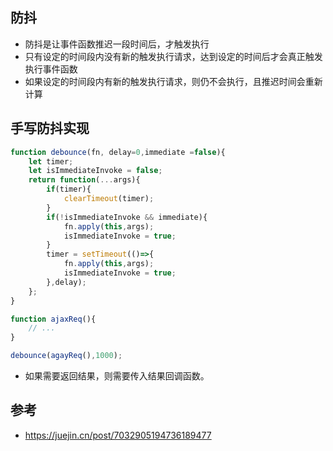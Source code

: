 ## 防抖
- 防抖是让事件函数推迟一段时间后，才触发执行
- 只有设定的时间段内没有新的触发执行请求，达到设定的时间后才会真正触发执行事件函数
- 如果设定的时间段内有新的触发执行请求，则仍不会执行，且推迟时间会重新计算

## 手写防抖实现
```js
function debounce(fn, delay=0,immediate =false){
    let timer;
    let isImmediateInvoke = false;
    return function(...args){
        if(timer){
            clearTimeout(timer);
        }
        if(!isImmediateInvoke && immediate){
            fn.apply(this,args);
            isImmediateInvoke = true;
        }
        timer = setTimeout(()=>{
            fn.apply(this,args);
            isImmediateInvoke = true;
        },delay);
    };
}

function ajaxReq(){
    // ...
}

debounce(agayReq(),1000);
```
- 如果需要返回结果，则需要传入结果回调函数。

## 参考
- https://juejin.cn/post/7032905194736189477